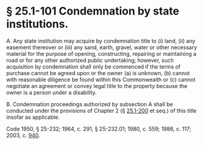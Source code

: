 # § 25.1-101 Condemnation by state institutions.

<p>A. Any state institution may acquire by condemnation title to (i) land, (ii) any easement thereover or (iii) any sand, earth, gravel, water or other necessary material for the purpose of opening, constructing, repairing or maintaining a road or for any other authorized public undertaking; however, such acquisition by condemnation shall only be commenced if the terms of purchase cannot be agreed upon or the owner (a) is unknown, (b) cannot with reasonable diligence be found within this Commonwealth or (c) cannot negotiate an agreement or convey legal title to the property because the owner is a person under a disability.</p><p>B. Condemnation proceedings authorized by subsection A shall be conducted under the provisions of Chapter 2 (§ <a href='http://law.lis.virginia.gov/vacode/25.1-200/'>25.1-200</a> et seq.) of this title insofar as applicable.</p><p>Code 1950, § 25-232; 1964, c. 291, § 25-232.01; 1980, c. 559; 1986, c. 117; 2003, c. <a href='http://lis.virginia.gov/cgi-bin/legp604.exe?031+ful+CHAP0940'>940</a>.</p>